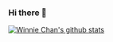 ### Hi there 👋

[![Winnie Chan's github stats](https://github-readme-stats.vercel.app/api?username=0csm0)](https://github.com/0csm0/github-readme-stats)

<!--
**0csm0/0csm0** is a ✨ _special_ ✨ repository because its `README.md` (this file) appears on your GitHub profile.

Here are some ideas to get you started:

- 🔭 I’m currently working on ...
- 🌱 I’m currently learning ...
- 👯 I’m looking to collaborate on ...
- 🤔 I’m looking for help with ...
- 💬 Ask me about ...
- 📫 How to reach me: ...
- 😄 Pronouns: ...
- ⚡ Fun fact: ...
-->
